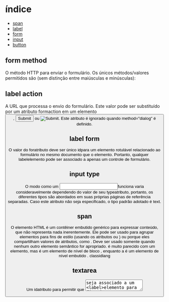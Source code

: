 # índice

* [span](#span)
* [label](#label)
* [form](#form)
* [input](#input)
* [button](#button)


## form method
O método HTTP para enviar o formulário. Os únicos métodos/valores permitidos são (sem distinção entre maiúsculas e minúsculas):

## label action
A URL que processa o envio do formulário. Este valor pode ser substituído por um atributo formaction em um elemento <button>, <input type="submit"> ou <input type="image">. Este atributo é ignorado quando method="dialog" é definido.

## label form
O valor do foratributo deve ser único idpara um elemento rotulável relacionado ao formulário no mesmo documento que o <label>elemento. Portanto, qualquer labelelemento pode ser associado a apenas um controle de formulário.

## input type
O modo como um <input>funciona varia consideravelmente dependendo do valor de seu typeatributo, portanto, os diferentes tipos são abordados em suas próprias páginas de referência separadas. Caso este atributo não seja especificado, o tipo padrão adotado é text.

## span
O elemento HTML é um contêiner embutido genérico para expressar conteúdo, que não representa nada inerentemente. Ele pode ser usado para agrupar elementos para fins de estilo (usando os atributos ou ) ou porque eles compartilham valores de atributos, como . Deve ser usado somente quando nenhum outro elemento semântico for apropriado. é muito parecido com um elemento, mas é um elemento de nível de bloco , enquanto a é um elemento de nível embutido .<span> classidlang<span><div><div><span>

## textarea
Um idatributo para permitir que <textarea>seja associado a um <label>elemento para fins de acessibilidade

## button
 <form>elemento ao qual associar o botão (seu formulário proprietário ). O valor deste atributo deve ser o idde <form>a no mesmo documento. (Se este atributo não estiver definido, será <button>associado ao seu <form>elemento ancestral, se houver.)

Este atributo permite associar <button>elementos a <form>s em qualquer lugar do documento, não apenas dentro de um <form>. Também pode substituir um <form>elemento ancestral.

## email
Um campo para editar um endereço de e-mail. O valor do campo é validado para estar vazio ou ter um único endereço de e-mail válido antes de ser enviado. As pseudoclasses CSS :valid e :invalid são aplicadas apropriadamente.

## form action
A URL que processa o envio do formulário. Este valor pode ser substituído por um formactionatributo em um elemento <button>, <input type="submit">ou <input type="image">. Este atributo é ignorado quando method="dialog"definido.

## name
O nome do formulário. O valor não deve ser a string vazia e deve ser único entre os formelementos da coleção de formulários em que está, se houver.

### id
O atributo global define um identificador (ID) que deve ser único em todo o documento. Sua finalidade é identificar o elemento ao vincular (usando um identificador de fragmento ), criar scripts ou estilizar (com CSS ).id

## form post
O método POST; dados do formulário enviados como o corpo da solicitação.

## emil 
linha 12

![código.do.projeto](img/codigo.png)